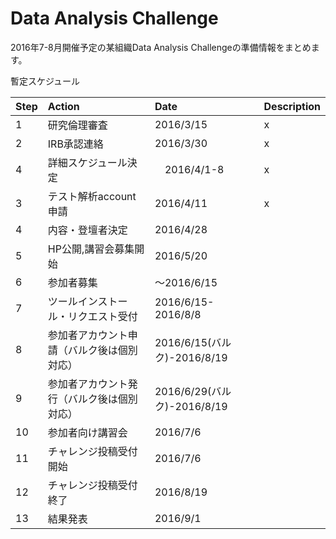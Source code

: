 # Data Analysis Challenge

2016年7-8月開催予定の某組織Data Analysis Challengeの準備情報をまとめます。

暫定スケジュール

|Step| Action       | Date      |  Description |
|:-----|:-----------|:------------|:-------------|
|1| 研究倫理審査| 2016/3/15  |      x    |
|2| IRB承認連絡 | 2016/3/30  |    x    |
|4| 詳細スケジュール決定 |  　2016/4/1-8    |  x        |
|3| テスト解析account申請 | 2016/4/11 |    x      |
|4| 内容・登壇者決定  | 2016/4/28           |          |
|5| HP公開,講習会募集開始 |    2016/5/20    |        |
|6| 参加者募集     |   ～2016/6/15   |     |
|7| ツールインストール・リクエスト受付     |   2016/6/15-2016/8/8   |     |
|8| 参加者アカウント申請（バルク後は個別対応）     |   2016/6/15(バルク)-2016/8/19   |     |
|9| 参加者アカウント発行（バルク後は個別対応）     |   2016/6/29(バルク)-2016/8/19   |     |
|10 | 参加者向け講習会     |   2016/7/6   |     |
|11 | チャレンジ投稿受付開始     |   2016/7/6   |     |
|12 | チャレンジ投稿受付終了     |   2016/8/19   |     |
|13 | 結果発表     |   2016/9/1   |     |
